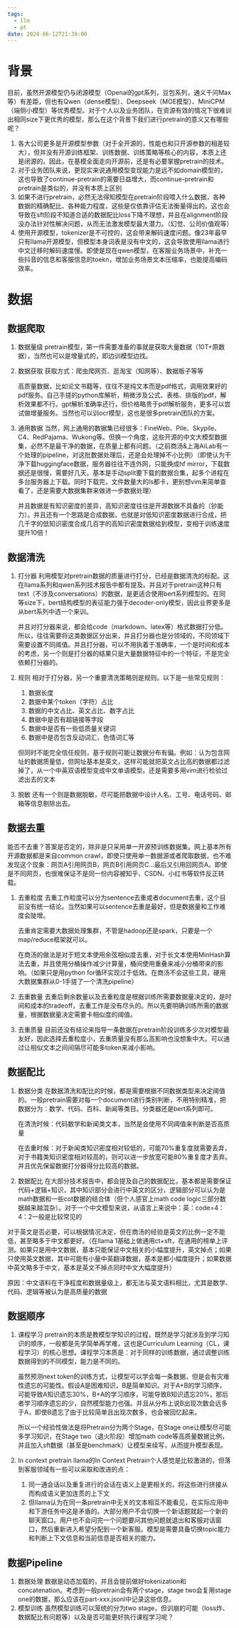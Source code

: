 ```yaml
---
tags:
  - llm
  - pt
date: 2024-06-12T21:39:00
---
```

# 背景

目前，虽然开源模型仍与闭源模型（Openai的gpt系列，豆包系列，通义千问Max等）有差距，但也有Qwen（dense模型）、Deepseek（MOE模型）、MiniCPM（端侧小模型）等优秀模型。对于个人以及业务团队，在资源有效的情况下很难训出相同size下更优秀的模型，那么在这个背景下我们进行pretrain的意义又有哪些呢？

1. 各大公司更多是开源模型参数（对于全开源的，性能也和只开源参数的相差较大），但并没有开源训练框架、训练数据、训练策略等核心的内容，本质上还是闭源的。因此，在基模全面走向开源前，还是有必要掌握pretrain的技术。
2. 对于业务团队来说，更现实来说通用模型变现能力是远不如domain模型的，这也导致了continue-pretrain的需要日益增大，而continue-pretrain和pretrain是类似的，并没有本质上区别
3. 如果不进行pretrain，必然无法得知模型在pretrain阶段喂入什么数据，各种数据的精确配比、各种能力程度，这些是仅依靠评估无法衡量得出的。这也会导致在sft阶段不知道合适的数据配比loss下降不理想，并且在alignment阶段没办法针对性解决问题，从而无法激发模型最大潜力。（幻觉、公司价值观等）
4. 使用开源模型，tokenizer是不可控的，这会带来解码速度问题。像23年最早只有llama开源模型，但模型本身词表是没有中文的，这会导致使用llama进行中文迁移时解码速度慢。即使是现在qwen模型，在客服业务场景中，补充一些抖音的信息和客服信息的toekn，增加业务场景文本压缩率，也能提高编码效率。

# 数据

## 数据爬取

1. 数据量级
	pretrain模型，第一件需要准备的事就是获取大量数据（10T+原数据），当然也可以是增量式的，即边训模型边找。

2. 数据获取
	获取方式：爬虫爬网页、逛淘宝（知网等）、数据贩子等等

	高质量数据，比如论文书籍等，往往不是纯文本而是pdf格式，调用效果好的pdf服务。自己手搓的python库解析，稍微涉及公式、表格、排版的pdf，解析效果都不行。gpt解析准确率还行，但价格略贵于pdf解析服务，更多可以尝试做增量服务。当然也可以训ocr模型，这也是很多pretrain团队的方案。

3. 通用数据
	当然，网上通用的数据集已经很多：FineWeb、Pile、Skypile、C4、RedPajama、Wukong等。但换一个角度，这些开源的中文大模型数据集，必然不是最干净的数据，在质量上都有问题。（之前商汤&上海AiLab有一个处理的pipeline，对这批数据处理后，还是会处理掉不小比例）（即使认为干净下载huggingface数据，服务器往往不连外网，只能换成hf mirror，下载数据还是很慢，需要好几天。基本是手动split要下载的数据合集，起多个进程在多台服务器上下载。同时下载完，文件数量大的ls都卡，更别想vim来简单查看了，还是需要大数据集群来做进一步数据处理）

	并且数据是有知识密度的差异，高知识密度往往是开源数据不具备的（钞能力）。并且还有一个思路是合成数据，也就是对低知识密度数据进行合成，把几千字的低知识密度合成几百字的高知识密度数据给到模型，变相于训练速度提升10倍！

## 数据清洗

1. 打分器
	利用模型对pretrain数据的质量进行打分，已经是数据清洗的标配。这在llama系列和qwen系列技术报告中都有提及。并且对于pretrain这种只有text（不涉及conversations）的数据，是更适合使用bert系列模型的。在同等size下，bert结构模型的表征能力强于decoder-only模型，因此业界更多是从bert系列中选一个来训。

	并且对打分器来说，都会给code（markdown、latex等）格式数据打分低。所以，往往需要将这类数据区分出来，并且打分器也是分领域的，不同领域下需要设置不同阈值。并且打分器，可以不用执着于准确率，一个是时间和成本的考虑，另一个则是打分器的结果只是大量数据特征中的一个特征，不是完全依赖打分器的。

2. 规则
	相对于打分器，另一个重要清洗策略则是规则。以下是一些常见规则：
	1. 数据长度
	2. 数据中某个token（字符）占比
	3. 数据的中文占比、英文占比、数字占比
	4. 数据中是否有超链接等字段
	5. 数据中是否有一些低质量关键词
	6. 数据中是否包含反动词汇、色情词汇等

	但同时不能完全信任规则，基于规则可能让数据分布有偏。例如：认为包含网址的数据质量低，但网址基本是英文，这样可能就把英文占比高的数据都过滤掉了，从一个中英双语模型变成中文单语模型。还是需要多用vim进行检验过滤出去的文本

3. 脱敏
	还有一个则是数据脱敏，尽可能把数据中设计人名、工号、电话号码、邮箱等信息剔除出去。

## 数据去重

能否不去重？答案是否定的，除非是只采用单一开源预训练数据集。网上基本所有开源数据都是来自common crawl，即使只使用单一数据源或者爬取数据，也不难发现这个现象：网页A引用网页B，网页B引用网页C...最后又引用回网页A。即使是不同网页，也很难保证不是同一份内容被知乎、CSDN、小红书等软件反正转载。

1. 去重粒度
	去重工作粒度可以分为sentence去重或者document去重，这个目前没有统一结论。当然如果可以sentence去重是最好，但是数据量和工作难度会陡增。

	去重肯定需要大数据处理集群，不管是hadoop还是spark，只要是一个map/reduce框架就可以。

	在商汤的做法是对于短文本使用余弦相似度去重，对于长文本使用MinHash算法去重，并且使用分桶操作减少计算量，桶间使用重叠来减小分桶带来的影响。（如果只是用python for循环实现过于低效。在商汤不会这些工具，硬用大数据集群从0-1手搓了一个清洗pipeline）
2. 去重数量
	去重后剩余数量以及去重粒度是根据训练所需要数据量决定的，是时间和成本的tradeoff，去重工作是没有尽头的。所以先要明确训练所需的数据量，根据数据量决定需要卡相似度的阈值。
3. 去重质量
	目前还没有结论来指导一条数据在pretrain阶段训练多少次对模型最友好，因此选择去重粒度小，去重质量没有那么高影响也没想象中大。可以通过让相似文本之间间隔尽可能多token来减小影响。


## 数据配比

1. 数据分类
	在数据清洗和配比的时候，都是需要根据不同数据类型来决定阈值的。一般pretrain需要对每一个document进行类别判断，不用特别精准，把数据分为：数学、代码、百科、新闻等类目。分类器还是bert系列即可。

	在清洗时候：代码数学和新闻类文本，当然是会使用不同阈值来判断是否高质量

	在去重时候：对于新闻类知识密度相对较低的，可能70%重复度就需要丢弃，对于书籍类知识密度相对较高的，则可以进一步放宽可能80%重复度才丢弃。并且优先保留数据打分器得分比较高的数据。
2. 数据配比
	在大部分技术报告中，都会提及自己的数据配比，基本都是需要保证代码+逻辑+知识，其中知识部分会进行中英文的区分，逻辑部分可以认为是math数据和一些cot数据的结合体（但个人感官上math code logic三部分数据越来越混杂）。对于一个中文模型来说，从语言上来说中：英：code=4：4：2一般是比较常见的

对于英文是否必要，可以根据情况决定，但在商汤的经验是英文的比例一定不能低，甚至略多于中文都更好。（在llama 1基础上做通用ct+sft，在通用的榜单上评测。如果只是用中文数据，基本只能保证中文相关的小幅度提升，英文掉点；如果只使用英文数据，其中可能有小量中英翻译数据，基本是都小幅度提升；如果数据中英文略多于中文，基本是英文不掉点同时中文大幅度提升）

原因：中文语料在干净程度和数据量级上，都无法与英文语料相比，尤其是数学、代码、逻辑等被认为是高质量的数据

## 数据顺序

1. 课程学习
	pretrain的本质是教模型学知识的过程，既然是学习就涉及到学习知识的顺序，一般都是先学简单再学难，这也是Curriculum Learning（CL，课程学习）的核心思想。课程学习本质是：对于同样的训练数据，通过调整训练数据得到的不同模型，能力是不同的。

	虽然预测next token的训练方式，让模型可以学会每一条数据，但是会有灾难性遗忘的可能性。假设A是困难知识，B是简单知识。对于A+B的学习顺序，可能导致A知识遗忘30%，B+A的学习顺序，可能导致B知识遗忘20%，那后者学习顺序遗忘的少，自然模型能力也强。并且从分布上说B出现次数会远多于A，即使B遗忘了由于比较简单且出现次数多，也会被回忆起来。

	所以一个经验性做法是将Pretrain分为两个Stage，在Stage one让模型尽可能多学习知识，在Stage two（退火阶段）增加math code等高质量数据比例，并且加入sft数据（甚至是benchmark）让模型来续写，从而提升模型表现。
2. In context pretrain
	llama的In Context Pretrain个人感觉是比较激进的，但落到客服领域有一些可以采取和改进的点：
	1. 同一通会话以及重复进行的会话在语义上是更相关的，将这些进行拼接从而构成语义更加连贯的上下文
	2. 但llama认为在同一条pretrain中无关的文本相互不能看见，在实际应用中和下游任务中这是矛盾的。大部分用户不会切换一个新话题就起一个新的聊天窗口。用户也不会问完一个问题要问其他问题就退出和客服对话窗口，然后重新进入希望分配到一个新客服。模型是需要具备切换topic能力和判断上下文信息和当前信息是否相关的能力。

## 数据Pipeline

1. 数据处理
	数据是动态加载的，并且会提前做好tokenization和concatenation。考虑到一般pretrain会有两个stage，stage two会复用stage one的数据，那么应该在part-xxx.jsonl中记录这些信息。
2. 模型训练
	虽然模型训练可以笼统的分为two stage，但训崩的可能（loss炸、数据配比有问题等）以及是否可能更好执行课程学习呢？
